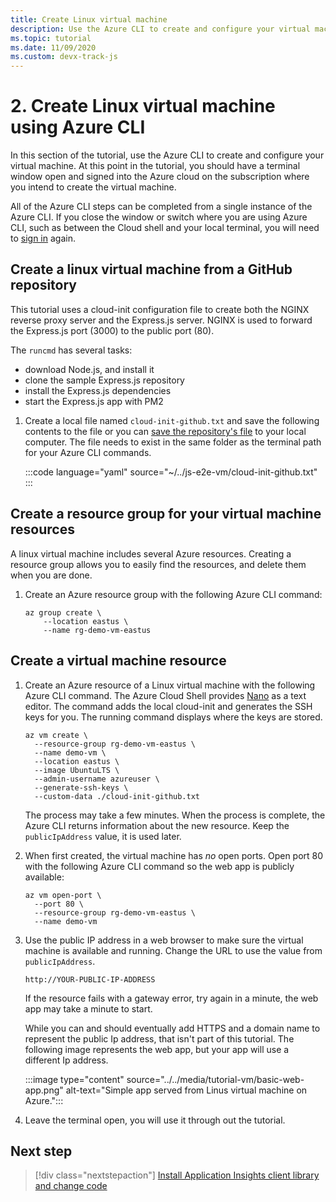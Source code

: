 ```yaml
---
title: Create Linux virtual machine
description: Use the Azure CLI to create and configure your virtual machine. At this point in the tutorial, you should have a terminal window open and signed into the Azure cloud with the Azure CLI on the subscription where you intend to create the virtual machine.
ms.topic: tutorial
ms.date: 11/09/2020
ms.custom: devx-track-js
---
```


# 2. Create Linux virtual machine using Azure CLI

In this section of the tutorial, use the Azure CLI to create and configure your virtual machine. At this point in the tutorial, you should have a terminal window open and signed into the Azure cloud on the subscription where you intend to create the virtual machine. 

All of the Azure CLI steps can be completed from a single instance of the Azure CLI. If you close the window or switch where you are using Azure CLI, such as between the Cloud shell and your local terminal, you will need to [sign in](./introduction.md#sign-in-to-azure-cli) again. 

## Create a linux virtual machine from a GitHub repository

This tutorial uses a cloud-init configuration file to create both the NGINX reverse proxy server and the Express.js server. NGINX is used to forward the Express.js port (3000) to the public port (80). 

The `runcmd` has several tasks:
* download Node.js, and install it
* clone the sample Express.js repository
* install the Express.js dependencies
* start the Express.js app with PM2

1. Create a local file named `cloud-init-github.txt` and save the following contents to the file or you can [save the repository's file](https://github.com/Azure-Samples/js-e2e-vm/blob/main/cloud-init-github.txt) to your local computer. The file needs to exist in the same folder as the terminal path for your Azure CLI commands.

    :::code language="yaml" source="~/../js-e2e-vm/cloud-init-github.txt" :::

## Create a resource group for your virtual machine resources

A linux virtual machine includes several Azure resources. Creating a resource group allows you to easily find the resources, and delete them when you are done.

1. Create an Azure resource group with the following Azure CLI command:

    ```azurecli
    az group create \
        --location eastus \
        --name rg-demo-vm-eastus 
    ```

## Create a virtual machine resource 

1. Create an Azure resource of a Linux virtual machine with the following Azure CLI command. The Azure Cloud Shell provides [Nano](https://www.nano-editor.org/dist/latest/nano.html#Editor-Basics) as a text editor. The command adds the local cloud-init and generates the SSH keys for you. The running command displays where the keys are stored. 

    ```azurecli
    az vm create \
      --resource-group rg-demo-vm-eastus \
      --name demo-vm \
      --location eastus \
      --image UbuntuLTS \
      --admin-username azureuser \
      --generate-ssh-keys \
      --custom-data ./cloud-init-github.txt
    ```

    The process may take a few minutes. When the process is complete, the Azure CLI returns information about the new resource. Keep the `publicIpAddress` value, it is used later. 
     

1. When first created, the virtual machine has _no_ open ports. Open port 80 with the following Azure CLI command so the web app is publicly available:

    ```azurecli
    az vm open-port \
      --port 80 \
      --resource-group rg-demo-vm-eastus \
      --name demo-vm
    ```

1. Use the public IP address in a web browser to make sure the virtual machine is available and running. Change the URL to use the value from `publicIpAddress`.

    ```HTTP
    http://YOUR-PUBLIC-IP-ADDRESS
    ```

    If the resource fails with a gateway error, try again in a minute, the web app may take a minute to start.

    While you can and should eventually add HTTPS and a domain name to represent the public Ip address, that isn't part of this tutorial. The following image represents the web app, but your app will use a different Ip address.

    :::image type="content" source="../../media/tutorial-vm/basic-web-app.png" alt-text="Simple app served from Linus virtual machine on Azure.":::

1. Leave the terminal open, you will use it through out the tutorial.

## Next step

> [!div class="nextstepaction"]
> [Install Application Insights client library and change code](create-azure-monitoring-application-insights-web-resource.md) 